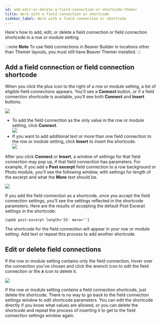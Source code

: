 ```yaml
---
id: add-edit-or-delete-a-field-connection-or-shortcode-themer
title: Work with a field connection or shortcode
sidebar_label: Work with a field connection or shortcode
---
```


Here's how to add, edit, or delete a field connection or field connection shortcode in a row or module setting.

:::note **Note**
To use field connections in Beaver Builder in locations other than Themer layouts, you must still have Beaver Themer installed.
:::

## Add a field connection or field connection shortcode

When you click the plus icon to the right of a row or module setting, a list of eligible field connections appears. You'll see a **Connect** button, or if a field connection shortcode is available, you'll see both **Connect** and **Insert** buttons.

![](/img/add-edit-or-delete-a-field-connection-or-shortcode-themer-7e11f656.png)

  * To add the field connection as the only value in the row or module setting, click **Connect**.  
  ![](/img/add-edit-or-delete-a-field-connection-or-shortcode-themer-31357d7b.png)
  * If you want to add additional text or more than one field connection to the row or module setting, click **Insert** to insert the shortcode.  
  ![](/img/add-edit-or-delete-a-field-connection-or-shortcode-themer-a4ead316.png)
  
After you click **Connect** or **Insert**, a window of settings for that field connection may pop up, if that field connection has parameters. For example, if you add a **Post excerpt** field connection to a row background or Photo module, you'll see the following window, with settings for length of the excerpt and what the **More** text should be.

![](/img/add-edit-or-delete-a-field-connection-or-shortcode-themer-f3014684.png)

If you add the field connection as a shortcode, once you accept the field connection settings, you'll see the settings reflected in the shortcode parameters. Here are the results of accepting the default Post Excerpt settings in the shortcode:

```markup
[wpbb post:excerpt length='55' more='']
```

The shortcode for the field connection will appear in your row or module setting. Add text or repeat this process to add another shortcode.

##  Edit or delete field connections

If the row or module setting contains only the field connection, hover over the connection you've chosen and click the wrench icon to edit the field connection or the **x** icon to delete it.

![](/img/add-edit-or-delete-a-field-connection-or-shortcode-themer-ec0b265d.png)

If the row or module setting contains a field connection shortcode, just delete the shortcode. There is no way to go back to the field connection settings window to edit shortcode parameters. You can edit the shortcode directly if you know what values are allowed, or you can delete the shortcode and repeat the process of inserting it to get to the field connection settings window again.
